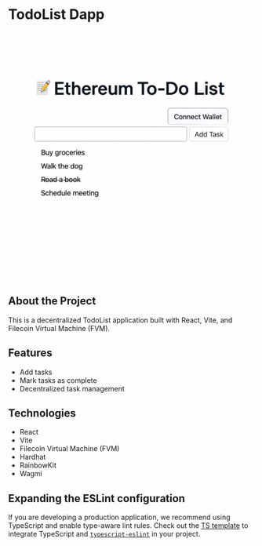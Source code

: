 # TodoList Dapp

![TodoList Screenshot](src/assets/todolist.png)

## About the Project

This is a decentralized TodoList application built with React, Vite, and Filecoin Virtual Machine (FVM).

## Features
- Add tasks
- Mark tasks as complete
- Decentralized task management

## Technologies
- React
- Vite
- Filecoin Virtual Machine (FVM)
- Hardhat
- RainbowKit
- Wagmi

## Expanding the ESLint configuration

If you are developing a production application, we recommend using TypeScript and enable type-aware lint rules. Check out the [TS template](https://github.com/vitejs/vite/tree/main/packages/create-vite/template-react-ts) to integrate TypeScript and [`typescript-eslint`](https://typescript-eslint.io) in your project.
